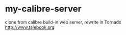 # my-calibre-server
clone from calibre build-in web server, rewrite in Tornado
http://www.talebook.org


